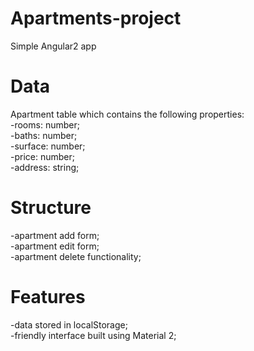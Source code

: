 # Apartments-project

Simple Angular2 app

# Data

Apartment table which contains the following properties:<br />
-rooms: number;<br />-baths: number;<br /> -surface: number;<br /> -price: number;<br /> -address: string;

# Structure

-apartment add form;<br /> -apartment edit form;<br /> -apartment delete functionality;<br />

# Features

-data stored in localStorage;<br /> -friendly interface built using Material 2;<br />
